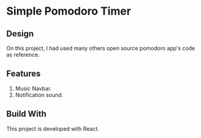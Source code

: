 # Simple Pomodoro Timer

## Design
On this project, I had used many others open source pomodoro app's code as reference.

## Features
1. Music Navbar.
2. Notification sound.

## Build With
This project is developed with React.


